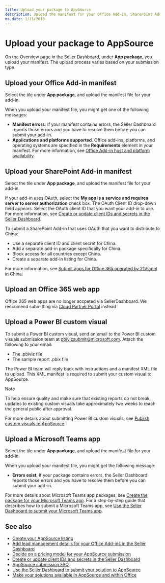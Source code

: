 ```yaml
---
title: Upload your package to AppSource
description: Upload the manifest for your Office Add-in, SharePoint Add-in, Microsoft Teams app, or Power BI custom visual.
ms.date: 1/11/2018
---
```


# Upload your package to AppSource

On the Overview page in the Seller Dashboard, under **App package**, you upload your manifest. The upload process varies based on your submission type.

## Upload your Office Add-in manifest

Select the tile under **App package**, and upload the manifest file for your add-in.

When you upload your manifest file, you might get one of the following messages:

- **Manifest errors**. If your manifest contains errors, the Seller Dashboard reports those errors and you have to resolve them before you can submit your add-in.
- **Applications and platforms supported**. Office add-ins, platforms, and operating systems are specified in the **Requirements** element in your manifest. For more information, see [Office Add-in host and platform availability](https://docs.microsoft.com/en-us/office/dev/add-ins/overview/office-add-in-availability).

## Upload your SharePoint Add-in manifest

Select the tile under **App package**, and upload the manifest file for your add-in.

If your add-in uses OAuth, select the **My app is a service and requires server to server authorization** check box. The OAuth Client ID drop-down field appears. Select the OAuth client ID that you want your add-in to use. For more information, see [Create or update client IDs and secrets in the Seller Dashboard](create-or-update-client-ids-and-secrets.md).

To submit a SharePoint Add-in that uses OAuth that you want to distribute to China:

- Use a separate client ID and client secret for China.
- Add a separate add-in package specifically for China.
- Block access for all countries except China.
- Create a separate add-in listing for China.

For more information, see [Submit apps for Office 365 operated by 21Vianet in China](submit-sharepoint-add-ins-for-office-365-operated-by-21vianet-in-china.md).

## Upload an Office 365 web app

Office 365 web apps are no longer accpeted via SellerDashboard. We reccomend submitting via [Cloud Partner Portal](https://appsource.microsoft.com/en-us/partners/signup) instead


## Upload a Power BI custom visual    

To submit a Power BI custom visual, send an email to the Power BI custom visuals submission team at [pbivizsubmit@microsoft.com](mailto:pbivizsubmit@microsoft.com). Attach the following to your email:

- The .pbiviz file 
- The sample report .pbix file

The Power BI team will reply back with instructions and a manifest XML file to upload. This XML manifest is required to submit your custom visual to AppSource.

> [!NOTE]
> To help ensure quality and make sure that existing reports do not break, updates to existing custom visuals take approximately two weeks to reach the general public after approval. 

For more details about submitting Power BI custom visuals, see [Publish custom visuals to AppSource](https://docs.microsoft.com/en-us/power-bi/developer/office-store).

## Upload a Microsoft Teams app

Select the tile under **App package**, and upload the manifest file for your add-in. 

When you upload your manifest file, you might get the following message: 

- **Errors exist**. If your package contains errors, the Seller Dashboard reports those errors and you have to resolve them before you can submit your add-in. 

For more details about Microsoft Teams app packages, see [Create the package for your Microsoft Teams app](https://docs.microsoft.com/en-us/microsoftteams/platform/concepts/apps/apps-package). For a step-by-step guide that describes how to submit a Microsoft Teams app, see [Use the Seller Dashboard to submit your Microsoft Teams app](https://docs.microsoft.com/en-us/microsoftteams/platform/publishing/office-store-guidance).

## See also

- [Create your AppSource listing](office-store-listing.md)
- [Add lead management details for your Office Add-ins in the Seller Dashboard](add-lead-management-details.md)
- [Decide on a pricing model for your AppSource submission](decide-on-a-pricing-model.md)
- [Create or update client IDs and secrets in the Seller Dashboard](create-or-update-client-ids-and-secrets.md)
- [AppSource submission FAQ](office-store-submission-faq.md)
- [Use the Seller Dashboard to submit your solution to AppSource](use-the-seller-dashboard-to-submit-to-the-office-store.md)
- [Make your solutions available in AppSource and within Office](submit-to-the-office-store.md)
